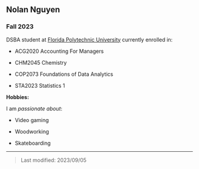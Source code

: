 ## Nolan Nguyen

### Fall 2023

DSBA student at [Florida Polytechnic University](https://www.floridapoly.edu) currently enrolled in: 

- ACG2020 Accounting For Managers

- CHM2045 Chemistry

- COP2073 Foundations of Data Analytics

- STA2023 Statistics 1

**Hobbies:**

I am _passionate about_: 

- Video gaming

- Woodworking

- Skateboarding

***

> Last modified: 2023/09/05